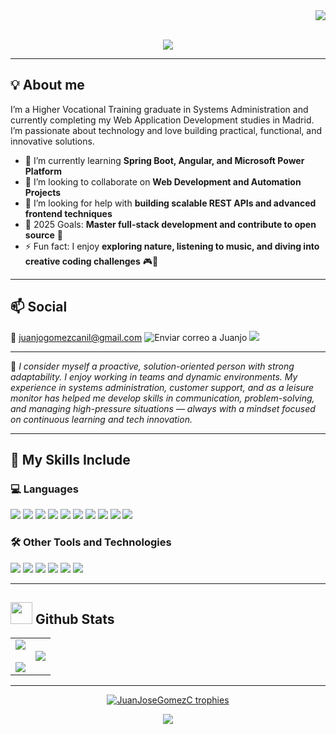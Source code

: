 <div align="right">
  <a style="text-decoration: none" target="_blank" href="https://github.com/JuanJoseGomezC">
    <img src="https://visitor-badge.laobi.icu/badge?page_id=JuanJoseGomezC.JuanJoseGomezC&left_color=gray&right_color=blue&left_text=Coders%20visitors">
  </a>
</div>

<br>

<p align="center">
  <img src="https://readme-typing-svg.herokuapp.com/?font=Roboto&weight=900&size=40&vCenter=true&width=500&height=70&duration=4000&color=B3B3B3&lines=Hi+There!+👋;+I'm+Juan+José+Gómez!" />
</p>

---

## 💡 About me

I’m a Higher Vocational Training graduate in Systems Administration and currently completing my Web Application Development studies in Madrid. I’m passionate about technology and love building practical, functional, and innovative solutions.

- 🌱 I’m currently learning **Spring Boot, Angular, and Microsoft Power Platform**
- 👯 I’m looking to collaborate on **Web Development and Automation Projects**
- 🤔 I’m looking for help with **building scalable REST APIs and advanced frontend techniques**
- 🥅 2025 Goals: **Master full-stack development and contribute to open source** 🚀
- ⚡ Fun fact: I enjoy **exploring nature, listening to music, and diving into creative coding challenges** 🎮🌿

---

## 📫 Social  
📧 [juanjogomezcanil@gmail.com](mailto:juanjogomezcanil@gmail.com)
<a href="mailto:juanjogomezcanil@gmail.com" style="text-decoration: none">
  <img src="https://img.shields.io/badge/Gmail-D14836?style=for-the-badge&logo=gmail&logoColor=white" alt="Enviar correo a Juanjo">
</a>
<a style="text-decoration: none" target="_blank" href="https://www.linkedin.com/in/juan-jos%C3%A9-g%C3%B3mez-ca%C3%B1il/">
    <img src="https://img.shields.io/badge/linkedin-%230077B5.svg?style=for-the-badge&logo=linkedin&logoColor=white">
</a>

---

💬 *I consider myself a proactive, solution-oriented person with strong adaptability. I enjoy working in teams and dynamic environments. My experience in systems administration, customer support, and as a leisure monitor has helped me develop skills in communication, problem-solving, and managing high-pressure situations — always with a mindset focused on continuous learning and tech innovation.*

---

## 🧠 My Skills Include

### 💻 Languages
<span> 
  <img src="https://img.shields.io/badge/HTML5-E34F26?style=for-the-badge&logo=html5&logoColor=white">
  <img src="https://img.shields.io/badge/CSS3-1572B6?style=for-the-badge&logo=css3&logoColor=white">
  <img src="https://img.shields.io/badge/JavaScript-F7DF1E?style=for-the-badge&logo=javascript&logoColor=black">
  <img src="https://img.shields.io/badge/Java-ED8B00?style=for-the-badge&logo=java&logoColor=white">
  <img src="https://img.shields.io/badge/spring-%236DB33F.svg?style=for-the-badge&logo=spring&logoColor=white">
  <img src="https://img.shields.io/badge/python-3670A0?style=for-the-badge&logo=python&logoColor=ffdd54">
  <img src="https://img.shields.io/badge/typescript-%23007ACC.svg?style=for-the-badge&logo=typescript&logoColor=white">
  <img src="https://img.shields.io/badge/angular-%23DD0031.svg?style=for-the-badge&logo=angular&logoColor=white">
  <img src="https://img.shields.io/badge/php-%23777BB4.svg?style=for-the-badge&logo=php&logoColor=white">
  <img src="https://img.shields.io/badge/bootstrap-%238511FA.svg?style=for-the-badge&logo=bootstrap&logoColor=white">
</span>

### 🛠️ Other Tools and Technologies
<span>
  <img src="https://img.shields.io/badge/Git-F05032?style=for-the-badge&logo=git&logoColor=white">
  <img src="https://img.shields.io/badge/github-%23121011.svg?style=for-the-badge&logo=github&logoColor=white">
  <img src="https://img.shields.io/badge/gitlab-%23181717.svg?style=for-the-badge&logo=gitlab&logoColor=white">
  <img src="https://img.shields.io/badge/MySQL-00000F?style=for-the-badge&logo=mysql&logoColor=white">
  <img src="https://img.shields.io/badge/postgres-%23316192.svg?style=for-the-badge&logo=postgresql&logoColor=white">
  <img src="https://img.shields.io/badge/Microsoft_SharePoint-0078D4?style=for-the-badge&logo=microsoft-sharepoint&logoColor=white">
</span>

---

## <img src="https://media.giphy.com/media/iY8CRBdQXODJSCERIr/giphy.gif" width="35"><b> Github Stats </b>

<p align="center">
  <table>
    <tr>
      <td width="50%" align="center">
        <img src="https://github-readme-stats.vercel.app/api?username=JuanJoseGomezC&theme=midnight-purple&show_icons=true&count_private=true" />
        <br><br>
        <img src="https://github-readme-streak-stats.herokuapp.com/?user=JuanJoseGomezC&theme=midnight-purple&hide_border=false" />
      </td>
      <td width="50%" align="center">
        <img src="https://github-readme-stats.anuraghazra1.vercel.app/api/top-langs/?username=JuanJoseGomezC&theme=midnight-purple&hide_border=false&no-bg=true&no-frame=true&langs_count=10" />
      </td>
    </tr>
  </table>
</p>

---

<p align="center">
  <a href="https://github.com/ryo-ma/github-profile-trophy">
    <img src="https://github-profile-trophy.vercel.app/?username=JuanJoseGomezC&layout=compact&theme=radical&column=7&row=1&margin-w=15&margin-h=15" alt="JuanJoseGomezC trophies" />
  </a>
</p>

<p align="center">
  <img src="https://user-images.githubusercontent.com/73097560/115834477-dbab4500-a447-11eb-908a-139a6edaec5c.gif">
</p>
